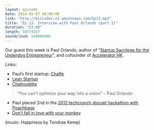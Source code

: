 ```yaml
---
layout: episode
date: 2014-05-07 00:00:00
link: "http://bizvsdev.s3.amazonaws.com/Ep13.mp3"
title: "Ep 13. Interview with Paul Orlando (part 1)"
duration: "53:00"
length: 50774337
soundcloud: 149698406
---
```


Our guest this week is Paul Orlando, author of “[Startup Sacrilege for the Underdog Entrepreneur](https://leanpub.com/StartupSacrilege)", and cofounder of [Accelerator HK](http://acceleratorhk.com).

Links:

- Paul’s first startup: [Chatfe](http://chatfe.com)
- [Lean Startup](http://theleanstartup.com/principles)
- [Chatroulette](http://www.chatroulette.com)

> “You can't optimize your way into a vision”
>   – Paul Orlando

- Paul placed 2nd in the [2012 techcrunch disrupt hackathon with Poachbase](http://techcrunch.com/2012/05/20/introducing-our-2012-disrupt-nyc-hackathon-winners-thingscription-poachbase-and-practikhan/)
- [Don’t fall in love with your monkey](http://themoth.org/posts/stories/dont-fall-in-love-with-your-monkey)


(music: Happiness by Tondrae Kemp)

